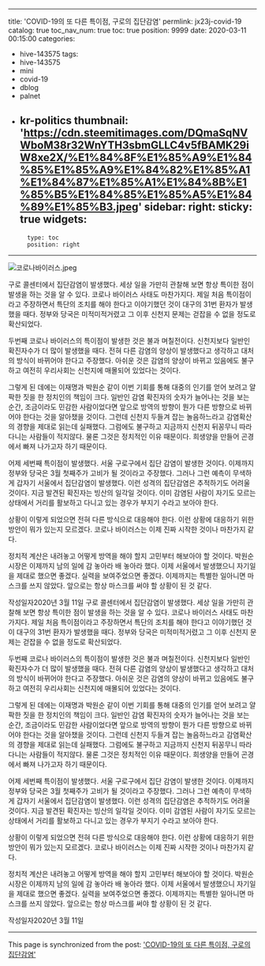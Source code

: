 
---
title: 'COVID-19의 또 다른 특이점, 구로의 집단감염'
permlink: jx23j-covid-19
catalog: true
toc_nav_num: true
toc: true
position: 9999
date: 2020-03-11 00:15:00
categories:
- hive-143575
tags:
- hive-143575
- mini
- covid-19
- dblog
- palnet
- kr-politics
thumbnail: 'https://cdn.steemitimages.com/DQmaSqNVWboM38r32WnYTH3sbmGLLC4v5fBAMK29iW8xe2X/%E1%84%8F%E1%85%A9%E1%84%85%E1%85%A9%E1%84%82%E1%85%A1%E1%84%87%E1%85%A1%E1%84%8B%E1%85%B5%E1%84%85%E1%85%A5%E1%84%89%E1%85%B3.jpeg'
sidebar:
    right:
        sticky: true
widgets:
    -
        type: toc
        position: right
---


![코로나바이러스.jpeg](https://cdn.steemitimages.com/DQmaSqNVWboM38r32WnYTH3sbmGLLC4v5fBAMK29iW8xe2X/%E1%84%8F%E1%85%A9%E1%84%85%E1%85%A9%E1%84%82%E1%85%A1%E1%84%87%E1%85%A1%E1%84%8B%E1%85%B5%E1%84%85%E1%85%A5%E1%84%89%E1%85%B3.jpeg)


구로 콜센터에서 집단감염이 발생했다. 세상 일을 가만히 관찰해 보면 항상 특이한 점이 발생을 하는 것을 알 수 있다. 코로나 바이러스 사태도 마찬가지다. 제일 처음 특이점이라고 주장하면서 특단의 조치를 해야 한다고 이야기했던 것이 대구의 31번 환자가 발생했을 때다. 정부와 당국은 미적미적거렸고 그 이후 신천지 문제는 걷잡을 수 없을 정도로 확산되었다.

두번째 코로나 바이러스의 특이점이 발생한 것은 불과 며칠전이다. 신천지보다 일반인 확진자수가 더 많이 발생했을 때다. 전혀 다른 감염의 양상이 발생했다고 생각하고 대처의 방식이 바뀌어야 한다고 주장했다. 아쉬운 것은 감염의 양상이 바뀌고 있음에도 불구하고 여전히 우리사회는 신천지에 매몰되어 있었다는 것이다.

그렇게 된 데에는 이재명과 박원순 같이 이번 기회를 통해 대중의 인기를 얻어 보려고 얄팍한 짓을 한 정치인의 책임이 크다. 일반인 감염 확진자의 숫자가 늘어나는 것을 보는 순간, 조금이라도 민감한 사람이었다면 앞으로 방역의 방향이 뭔가 다른 방향으로 바뀌어야 한다는 것을 알아챘을 것이다. 그런데 신천지 두들겨 잡는 놀음하느라고 감염확산의 경향을 제대로 읽는데 실패했다. 그럼에도 불구하고 지금까지 신천지 뒤꽁무니 따라다니는 사람들이 적지않다. 물론 그것은 정치적인 이유 때문이다. 희생양을 만들어 곤경에서 빠져 나가고자 하기 때문이다.

어제 세번째 특이점이 발생했다. 서울 구로구에서 집단 감염이 발생한 것이다. 이제까지 정부와 당국은 3월 첫째주가 고비가 될 것이라고 주장했다. 그러나 그런 예측이 무색하게 갑자기 서울에서 집단감염이 발생했다. 이런 성격의 집단감염은 추적하기도 어려울 것이다. 지금 발견된 확진자는 빙산의 일각일 것이다. 이미 감염된 사람이 자기도 모르는 상태에서 거리를 활보하고 다니고 있는 경우가 부지기 수라고 보아야 한다.

상황이 이렇게 되었으면 전혀 다른 방식으로 대응해야 한다. 이런 상황에 대응하기 위한 방안이 뭐가 있는지 모르겠다. 코로나 바이러스는 이제 진짜 시작한 것이나 마찬가지 같다.

정치적 계산은 내려놓고 어떻게 방역을 해야 할지 고민부터 해보아야 할 것이다. 박원순 시장은 이제까지 남의 일에 감 놓아라 배 놓아라 했다. 이제 서울에서 발생했으니 자기일을 제대로 했으면 좋겠다. 실력을 보여주었으면 좋겠다. 이제까지는 특별한 일아니면 마스크를 쓰지 않았다. 앞으로는 항상 마스크를 써야 할 상황이 된 것 같다.

작성일자2020년 3월 11일
구로 콜센터에서 집단감염이 발생했다. 세상 일을 가만히 관찰해 보면 항상 특이한 점이 발생을 하는 것을 알 수 있다. 코로나 바이러스 사태도 마찬가지다. 제일 처음 특이점이라고 주장하면서 특단의 조치를 해야 한다고 이야기했던 것이 대구의 31번 환자가 발생했을 때다. 정부와 당국은 미적미적거렸고 그 이후 신천지 문제는 걷잡을 수 없을 정도로 확산되었다.

두번째 코로나 바이러스의 특이점이 발생한 것은 불과 며칠전이다. 신천지보다 일반인 확진자수가 더 많이 발생했을 때다. 전혀 다른 감염의 양상이 발생했다고 생각하고 대처의 방식이 바뀌어야 한다고 주장했다. 아쉬운 것은 감염의 양상이 바뀌고 있음에도 불구하고 여전히 우리사회는 신천지에 매몰되어 있었다는 것이다.

그렇게 된 데에는 이재명과 박원순 같이 이번 기회를 통해 대중의 인기를 얻어 보려고 얄팍한 짓을 한 정치인의 책임이 크다. 일반인 감염 확진자의 숫자가 늘어나는 것을 보는 순간, 조금이라도 민감한 사람이었다면 앞으로 방역의 방향이 뭔가 다른 방향으로 바뀌어야 한다는 것을 알아챘을 것이다. 그런데 신천지 두들겨 잡는 놀음하느라고 감염확산의 경향을 제대로 읽는데 실패했다. 그럼에도 불구하고 지금까지 신천지 뒤꽁무니 따라다니는 사람들이 적지않다. 물론 그것은 정치적인 이유 때문이다. 희생양을 만들어 곤경에서 빠져 나가고자 하기 때문이다.

어제 세번째 특이점이 발생했다. 서울 구로구에서 집단 감염이 발생한 것이다. 이제까지 정부와 당국은 3월 첫째주가 고비가 될 것이라고 주장했다. 그러나 그런 예측이 무색하게 갑자기 서울에서 집단감염이 발생했다. 이런 성격의 집단감염은 추적하기도 어려울 것이다. 지금 발견된 확진자는 빙산의 일각일 것이다. 이미 감염된 사람이 자기도 모르는 상태에서 거리를 활보하고 다니고 있는 경우가 부지기 수라고 보아야 한다.

상황이 이렇게 되었으면 전혀 다른 방식으로 대응해야 한다. 이런 상황에 대응하기 위한 방안이 뭐가 있는지 모르겠다. 코로나 바이러스는 이제 진짜 시작한 것이나 마찬가지 같다.

정치적 계산은 내려놓고 어떻게 방역을 해야 할지 고민부터 해보아야 할 것이다. 박원순 시장은 이제까지 남의 일에 감 놓아라 배 놓아라 했다. 이제 서울에서 발생했으니 자기일을 제대로 했으면 좋겠다. 실력을 보여주었으면 좋겠다. 이제까지는 특별한 일아니면 마스크를 쓰지 않았다. 앞으로는 항상 마스크를 써야 할 상황이 된 것 같다.

작성일자2020년 3월 11일

- - -

This page is synchronized from the post: ['COVID-19의 또 다른 특이점, 구로의 집단감염'](https://steemit.com/@oldstone/jx23j-covid-19)
